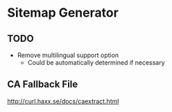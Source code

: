 # Sitemap Generator

## TODO
- Remove multilingual support option
	- Could be automatically determined if necessary

## CA Fallback File
http://curl.haxx.se/docs/caextract.html
